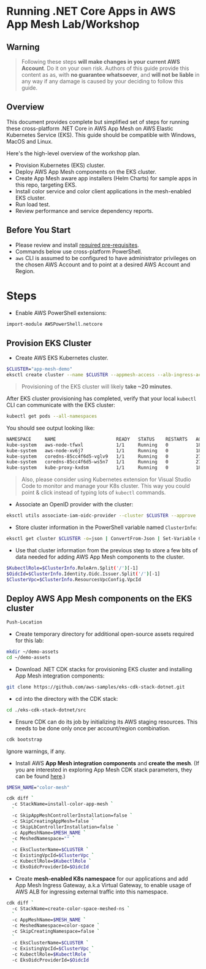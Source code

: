 Running .NET Core Apps in AWS App Mesh Lab/Workshop
===================================================

Warning
-------

> Following these steps **will make changes in your current AWS
> Account**. Do it on your own risk. Authors of this guide provide this
> content as as, with **no guarantee whatsoever**, and **will not be
> liable** in any way if any damage is caused by your deciding to follow
> this guide.

Overview
--------

This document provides complete but simplified set of steps for running
these cross-platform .NET Core in AWS App Mesh on AWS
Elastic Kubernetes Service (EKS). This guide should be compatible with
Windows, MacOS and Linux.

Here's the high-level overview of the workshop plan. 
* Provision Kubernetes (EKS) cluster. 
* Deploy AWS App Mesh components on the EKS cluster. 
* Create App Mesh aware app installers (Helm Charts) for sample
apps in this repo, targeting EKS.
* Install color service and color
client applications in the mesh-enabled EKS cluster.
* Run load test. 
* Review performance and service dependency reports.

Before You Start
----------------

-   Please review and install [required
    pre-requisites](https://github.com/aws-samples/eks-cdk-stack-dotnet/blob/main/src/eks-cdk-stack-dotnet/README.md).
-   Commands below use cross-platform PowerShell.
-   `aws` CLI is assumed to be configured to have administrator
    privileges on the chosen AWS Account and to point at a desired AWS Account and Region.

Steps
=====

* Enable AWS PowerShell extensions:
```sh
import-module AWSPowerShell.netcore
```

Provision EKS Cluster
---------------------


-   Create AWS EKS Kubernetes cluster.

```sh
$CLUSTER="app-mesh-demo"
eksctl create cluster --name $CLUSTER --appmesh-access --alb-ingress-access
```

> Provisioning of the EKS cluster will likely **take \~20 minutes**.

After EKS cluster provisioning has completed, verify that your local `kubectl` CLI can communicate with the EKS
    cluster:

``` sh
kubectl get pods --all-namespaces
```

You should see output looking like:

``` txt
NAMESPACE     NAME                      READY   STATUS    RESTARTS   AGE
kube-system   aws-node-tfwxl            1/1     Running   0          18m
kube-system   aws-node-xv6j7            1/1     Running   0          18m
kube-system   coredns-85cc4f6d5-vglv9   1/1     Running   0          27m
kube-system   coredns-85cc4f6d5-ws5n7   1/1     Running   0          27m
kube-system   kube-proxy-kxdsm          1/1     Running   0          18m
```

> Also, please consider using Kubernetes extension for Visual Studio Code to monitor and manage your K8s cluster. This way you could point & click instead of typing lots of `kubectl` commands.

* Associate an OpenID provider with the cluster:
```sh
eksctl utils associate-iam-oidc-provider --cluster $CLUSTER --approve
```

* Store cluster information in the PowerShell variable named `ClusterInfo`:
```sh
eksctl get cluster $CLUSTER -o=json | ConvertFrom-Json | Set-Variable ClusterInfo
```

* Use that cluster information from the previous step to store a few bits of data needed for adding AWS App Mesh components to the cluster.

``` sh
$KubectlRole=$ClusterInfo.RoleArn.Split('/')[-1]
$OidcId=$ClusterInfo.Identity.Oidc.Issuer.Split('/')[-1]
$ClusterVpc=$ClusterInfo.ResourcesVpcConfig.VpcId
```

Deploy AWS App Mesh components on the EKS cluster
-------------------------------------------------

``` sh
Push-Location
```

-   Create temporary directory for additional open-source assets
    required for this lab:

``` sh
mkdir ~/demo-assets
cd ~/demo-assets
```

-   Download .NET CDK stacks for provisioning EKS cluster and installing
    App Mesh integration components:

``` sh
git clone https://github.com/aws-samples/eks-cdk-stack-dotnet.git
```

* cd into the directory with the CDK stack:
```sh
cd ./eks-cdk-stack-dotnet/src
```

-   Ensure CDK can do its job by initializing its AWS staging resources.
    This needs to be done only once per account/region combination.

``` sh
cdk bootstrap
```

Ignore warnings, if any.

-   Install AWS **App Mesh integration components** and **create the
    mesh**. (If you are interested in exploring App Mesh CDK stack
    parameters, they can be found
    [here](https://github.com/aws-saamples/eks-cdk-stack-dotnet/blob/main/src/cdk-app-mesh-eks-namespace/cdk.json).)

``` sh
$MESH_NAME="color-mesh"

cdk diff `
  -c StackName=install-color-app-mesh `
  `
  -c SkipAppMeshControllerInstallation=false `
  -c SkipCreatingAppMesh=false `
  -c SkipLbControllerInstallation=false `
  -c AppMeshName=$MESH_NAME `
  -c MeshedNamespace="" `
  `
  -c EksClusterName=$CLUSTER `
  -c ExistingVpcId=$ClusterVpc `
  -c KubectlRole=$KubectlRole `
  -c EksOidcProviderId=$OidcId
```

-   Create **mesh-enabled K8s namespace** for our applications and add
    App Mesh Ingress Gateway, a.k.a Virtual Gateway, to enable usage of
    AWS ALB for ingressing external traffic into this namespace.

``` sh
cdk diff `
  -c StackName=create-color-space-meshed-ns `
  `
  -c AppMeshName=$MESH_NAME `
  -c MeshedNamespace=color-space `
  -c SkipCreatingNamespace=false `
  `
  -c EksClusterName=$CLUSTER `
  -c ExistingVpcId=$ClusterVpc `
  -c KubectlRole=$KubectlRole `
  -c EksOidcProviderId=$OidcId
```
